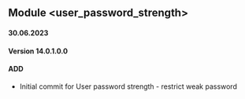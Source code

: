 ## Module <user_password_strength>

#### 30.06.2023
#### Version 14.0.1.0.0
#### ADD
- Initial commit for User password strength - restrict weak password